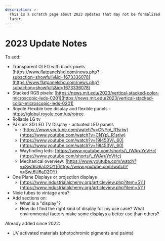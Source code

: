 ```yaml
---
description: >-
  This is a scratch page about 2023 Updates that may not be formalized until
  later.
---
```


# 2023 Update Notes

To add:

* Transparent OLED with black pixels [https://www.flatpanelshd.com/news.php?subaction=showfull\&id=1673336078](https://www.flatpanelshd.com/news.php?subaction=showfull\&id=1673336078)
* Stacked RGB pixels: [https://news.mit.edu/2023/vertical-stacked-color-microscopic-leds-0201](https://news.mit.edu/2023/vertical-stacked-color-microscopic-leds-0201)
* Royole Flexible tree display and flexible panels - https://global.royole.com/us/rotree
* Rollable LG tv
* PJ-Link 3D LED TV Display - actuated LED panels&#x20;
  * : [https://www.youtube.com/watch?v=CNYp\_R1sriw](https://www.youtube.com/watch?v=CNYp\_R1sriw)
  * [https://www.youtube.com/watch?v=19l453Vj\_60](https://www.youtube.com/watch?v=19l453Vj\_60)
  * Wayfinding leds: [https://www.youtube.com/shorts/\_tWAruYoVHc](https://www.youtube.com/shorts/\_tWAruYoVHc)
  * Mechanical overview: [https://www.youtube.com/watch?v=Swt6U6aD2OY](https://www.youtube.com/watch?v=Swt6U6aD2OY)
* One Plane Displays or projection displays
  * [https://www.industrialalchemy.org/articleview.php?item=511](https://www.industrialalchemy.org/articleview.php?item=511)
* Nixie tubes to vintage area?
* Add sections on:
  * What is a "display"?
  * How do I find the right kind of display for my use case? What environmental factors make some displays a better use than others?

Already added since 2022:

* UV activated materials (photochromic pigments and paints)
